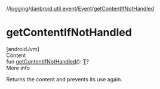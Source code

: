 //[logging](../../../index.md)/[danbroid.util.event](../index.md)/[Event](index.md)/[getContentIfNotHandled](get-content-if-not-handled.md)



# getContentIfNotHandled  
[androidJvm]  
Content  
fun [getContentIfNotHandled](get-content-if-not-handled.md)(): [T](index.md)?  
More info  


Returns the content and prevents its use again.

  



